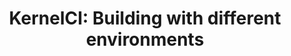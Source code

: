 ---
categories:
- bkk19
description: KernelCI recently switched to dockerized builds, find out what abilities
  this brings to kernelci and how you can repeat these builds easily on your development
  madchine
future_image:
  featured: 'true'
  path: /assets/images/featured-images/bkk19/BKK19-508.png
session_attendee_num: '5'
session_id: BKK19-508
session_room: Session Room 1 (Lotus 1-2)
session_slot:
  end_time: '2019-04-05 11:25:00'
  start_time: '2019-04-05 11:00:00'
session_speakers:
- speaker_bio: ''
  speaker_company: ''
  speaker_image: /assets/images/speakers/placeholder.png
  speaker_location: ''
  speaker_name: Matt Hart
  speaker_position: ''
  speaker_username: matt_hart.1z6gpdad
session_track: Validation and CI
tag: session
tags:
- Validation and CI
- Linux Kernel
- Testing
title: 'KernelCI: Building with different environments'
---